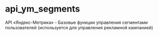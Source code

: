 # api_ym_segments
API «Яндекс-Метрика» - Базовые функции управления сегментами пользователей (используется для управления рекламной кампанией)
